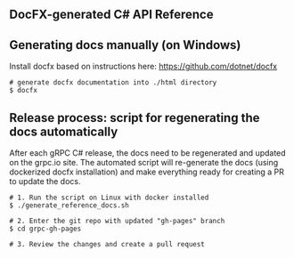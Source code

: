 ## DocFX-generated C# API Reference

## Generating docs manually (on Windows)

Install docfx based on instructions here: https://github.com/dotnet/docfx

```
# generate docfx documentation into ./html directory
$ docfx
```

## Release process: script for regenerating the docs automatically

After each gRPC C# release, the docs need to be regenerated
and updated on the grpc.io site. The automated script will
re-generate the docs (using dockerized docfx installation)
and make everything ready for creating a PR to update the docs.

```
# 1. Run the script on Linux with docker installed
$ ./generate_reference_docs.sh

# 2. Enter the git repo with updated "gh-pages" branch
$ cd grpc-gh-pages

# 3. Review the changes and create a pull request
```
